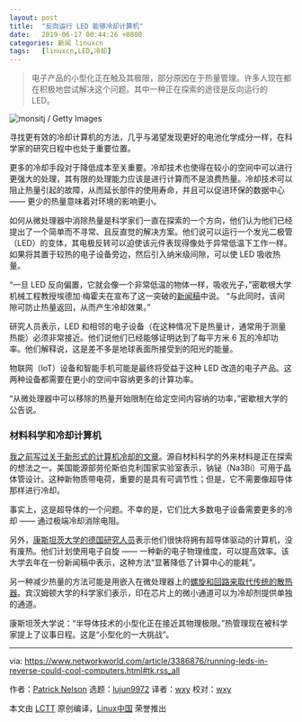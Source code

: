 ```yaml
---
layout: post
title:	"反向运行 LED 能够冷却计算机"
date:	2019-06-17 00:44:26 +0800 
categories:	新闻 linuxcn 
tags:	[linuxcn,LED,冷却]
---
```




> 
> 电子产品的小型化正在触及其极限，部分原因在于热量管理。许多人现在都在积极地尝试解决这个问题。其中一种正在探索的途径是反向运行的 LED。
> 
> 
> 


![monsitj / Getty Images](/Asserts/Images//attachment/album/201906/17/004438mxeb0c4z4s10ll7a.jpg)


寻找更有效的冷却计算机的方法，几乎与渴望发现更好的电池化学成分一样，在科学家的研究日程中也处于重要位置。


更多的冷却手段对于降低成本至关重要。冷却技术也使得在较小的空间中可以进行更强大的处理，其有限的处理能力应该是进行计算而不是浪费热量。冷却技术可以阻止热量引起的故障，从而延长部件的使用寿命，并且可以促进环保的数据中心 —— 更少的热量意味着对环境的影响更小。


如何从微处理器中消除热量是科学家们一直在探索的一个方向，他们认为他们已经提出了一个简单而不寻常、且反直觉的解决方案。他们说可以运行一个发光二极管（LED）的变体，其电极反转可以迫使该元件表现得像处于异常低温下工作一样。如果将其置于较热的电子设备旁边，然后引入纳米级间隙，可以使 LED 吸收热量。


“一旦 LED 反向偏置，它就会像一个非常低温的物体一样，吸收光子，”密歇根大学机械工程教授埃德加·梅霍夫在宣布了这一突破的[新闻稿](https://news.umich.edu/running-an-led-in-reverse-could-cool-future-computers/)中说。 “与此同时，该间隙可防止热量返回，从而产生冷却效果。”


研究人员表示，LED 和相邻的电子设备（在这种情况下是热量计，通常用于测量热能）必须非常接近。他们说他们已经能够证明达到了每平方米 6 瓦的冷却功率。他们解释说，这是差不多是地球表面所接受到的阳光的能量。


物联网（IoT）设备和智能手机可能是最终将受益于这种 LED 改造的电子产品。这两种设备都需要在更小的空间中容纳更多的计算功率。


“从微处理器中可以移除的热量开始限制在给定空间内容纳的功率，”密歇根大学的公告说。


### 材料科学和冷却计算机


[我之前写过关于新形式的计算机冷却的文章](https://www.networkworld.com/article/3326831/computers-could-soon-run-cold-no-heat-generated.html)。源自材料科学的外来材料是正在探索的想法之一。美国能源部劳伦斯伯克利国家实验室表示，钠铋（Na3Bi）可用于晶体管设计。这种新物质带电荷，重要的是具有可调节性；但是，它不需要像超导体那样进行冷却。


事实上，这是超导体的一个问题。不幸的是，它们比大多数电子设备需要更多的冷却 —— 通过极端冷却消除电阻。


另外，[康斯坦茨大学的德国研究人员](https://www.uni-konstanz.de/en/university/news-and-media/current-announcements/news/news-in-detail/Supercomputer-ohne-Abwaerme/)表示他们很快将拥有超导体驱动的计算机，没有废热。他们计划使用电子自旋 —— 一种新的电子物理维度，可以提高效率。该大学去年在一份新闻稿中表示，这种方法“显著降低了计算中心的能耗”。


另一种减少热量的方法可能是用嵌入在微处理器上的[螺旋和回路来取代传统的散热器](https://www.networkworld.com/article/3322956/chip-cooling-breakthrough-will-reduce-data-center-power-costs.html)。宾汉姆顿大学的科学家们表示，印在芯片上的微小通道可以为冷却剂提供单独的通道。


康斯坦茨大学说：“半导体技术的小型化正在接近其物理极限。”热管理现在被科学家提上了议事日程。这是“小型化的一大挑战”。




---


via: <https://www.networkworld.com/article/3386876/running-leds-in-reverse-could-cool-computers.html#tk.rss_all>


作者：[Patrick Nelson](https://www.networkworld.com/author/Patrick-Nelson/) 选题：[lujun9972](https://github.com/lujun9972) 译者：[wxy](https://github.com/wxy) 校对：[wxy](https://github.com/wxy)


本文由 [LCTT](https://github.com/LCTT/TranslateProject) 原创编译，[Linux中国](https://linux.cn/) 荣誉推出
